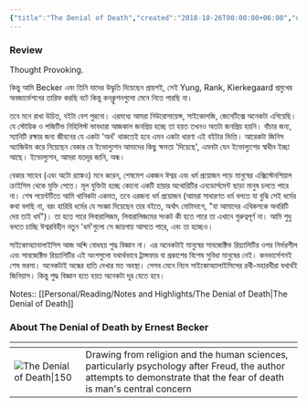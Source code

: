 ```yaml
---
{"title":"The Denial of Death","created":"2018-10-26T00:00:00+06:00","updated":"2023-01-08T19:39:53+06:00","read_at":["2019-01-11T00:00:00+06:00"],"read_count":1,"authors":["Ernest Becker"],"isbn10":"141659034X","status":"Read","rating":3,"cover":"https://images-na.ssl-images-amazon.com/images/S/compressed.photo.goodreads.com/books/1388432490i/2761.jpg","tags":["death","philosophy","psychology"],"dg-metatags":{"og:image":"https://images-na.ssl-images-amazon.com/images/S/compressed.photo.goodreads.com/books/1388432490i/2761.jpg"},"reviewed":true,"dg-publish":true,"permalink":"/reading/books/read/the-denial-of-death-by-ernest-becker/","metatags":{"og:image":"https://images-na.ssl-images-amazon.com/images/S/compressed.photo.goodreads.com/books/1388432490i/2761.jpg"},"dgPassFrontmatter":true}
---
```


### Review
Thought Provoking.  
  
কিন্তু আমি Becker এবং তিনি যাদের উদ্ধৃতি দিয়েছেন প্রায়শই, সেই Yung, Rank, Kierkegaard প্রমুখের অবজার্ভেশনের তারিফ করছি বটে কিন্তু কনক্লুশনগুলো মেনে নিতে পারছি না।  
  
তবে মনে রাখা উচিত, বইটা বেশ পুরনো। এরমধ্যে আমরা নিউরোসায়েন্স, সাইকোলজি, জেনেটিক্সে অনেকটা এগিয়েছি। যে স্টোয়িক ও পজিটিভ নিহিলিস্ট ভাবধারা আজকাল জনপ্রিয় হচ্ছে তা হয়ত তখনও অতটা জনপ্রিয় হয়নি। বাঁচার জন্য, স্যানিটি রক্ষার জন্য জীবনের যে একটা 'অর্থ' থাকতেই হবে এমন একটা ধারণা এই বইটার ভিত্তি। আরেকটা জিনিস অ্যাজিউম করে নিয়েছেন বেকার যে ইভোল্যুশন আমাদের কিছু ক্ষমতা 'দিয়েছে', এমনটা যেন ইভোল্যুশের স্বাধীন ইচ্ছা আছে। ইভোল্যুশন, আমরা যতদূর জানি, অন্ধ।  
  
বেকার সাহেব (এবং অটো র‍্যাঙ্কও) মনে করেন, শেষমেশ একজন ঈশ্বর এবং ধর্ম প্রয়োজন পড়ে মানুষের এক্সিস্টেনশিয়াল ক্রাইসিস থেকে মুক্তি পেতে। মূল যুক্তিটা হচ্ছে কোনো একটি হায়ার অথোরিটির এনডোর্সমেন্ট ছাড়া মানুষ চলতে পারে না। শেষ পয়েন্টটিতে আমি খানিকটা একমত, তবে এরজন্য ধর্ম প্রয়োজন (আমরা সাধারণত ধর্ম বলতে যা বুঝি সেই ধর্মের কথা বলছি না, বরং হারিরি ধর্মের যে সংজ্ঞা দিয়েছেন তার বইতে, অর্থাৎ মোটাদাগে, "যা আমাদের এথিকসকে অথরিটি দেয় তাই ধর্ম")। তা হতে পারে লিবারালিজম, লিবারালিজমের সংকট কী হতে পারে তা এখানে গুরুত্বপূর্ণ না। আমি শুধু বলতে চাচ্ছি ঈশ্বরবিহীন নতুন 'ধর্ম'গুলো সে জায়গায় আসতে পারে, এবং তা হচ্ছেও।  
  
সাইকোঅ্যানালাইসিস আজ অব্দি বোধহয় শুদ্ধ বিজ্ঞান না। এর অনেকটাই মানুষের সাবজেক্টিভ রিয়্যালিটির ওপর নির্ভরশীল এবং সাবজেক্টিভ রিয়্যালিটির এই অংশগুলো যথার্থভাবে ট্রান্সফার বা প্রকাশের বিশেষ সুবিধা মানুষের নেই। কনভার্সেশনই শেষ ভরসা। অনেকটাই অন্ধের হাতি দেখার মত অবস্থা। সেসব মেনে নিলে সাইকোঅ্যালাইসিসের রথী-মহারথীরা যথার্থই জিনিয়াস। কিন্তু শুদ্ধ বিজ্ঞান হতে হয়ত অনেকটা দূর যেতে হবে।

Notes:: [[Personal/Reading/Notes and Highlights/The Denial of Death\|The Denial of Death]]

### About The Denial of Death by Ernest Becker
| <!-- -->    | <!-- -->    |
|-------------|-------------|
| ![The Denial of Death\|150](https://images-na.ssl-images-amazon.com/images/S/compressed.photo.goodreads.com/books/1388432490i/2761.jpg)         | Drawing from religion and the human sciences, particularly psychology after Freud, the author attempts to demonstrate that the fear of death is man's central concern         |